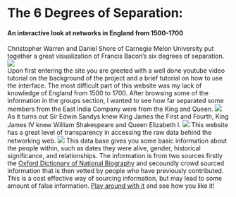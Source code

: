 ﻿# The 6 Degrees of Separation:
#### An interactive look at networks in England from 1500-1700
Christopher Warren and Daniel Shore of Carnegie Melon University put together a great visualization of Francis Bacon’s six degrees of separation. 
<img src="https://raw.githubusercontent.com/unm-digital-futures/digital-history-review/master/docs/map-critiques/images/6bacon_about.PNG">  
Upon first entering the site you are greeted with a well done youtube video tutorial on the background of the project and a brief tutorial on how to use the interface. The most difficult part of this website was my lack of knowledge of England from 1500 to 1700. After browsing some of the information in the groups section,  I wanted to see how far separated some members from the East India Company were from the King and Queen. 
<img src="https://raw.githubusercontent.com/unm-digital-futures/digital-history-review/master/docs/map-critiques/images/eastindia.PNG"> 
As it turns out Sir Edwin Sandys knew King James the First and Fourth, King James IV knew William Shakespeare and Queen Elizabeth I. 
<img src="https://raw.githubusercontent.com/unm-digital-futures/digital-history-review/master/docs/map-critiques/images/6bacon_web.png">
This website has a great level of transparency in accessing the raw data behind the networking web. 
<img src="https://raw.githubusercontent.com/unm-digital-futures/digital-history-review/master/docs/map-critiques/images/6bcaon_Data.png"> 
This data base gives you some basic information about the people within, such as dates they were alive, gender, historical significance, and relationships. The information is from two sources firstly the [Oxford Dictionary of National Biography](http://www.oxforddnb.com/index/0/101000990/) and secoundly crowd sourced information that is then vetted by people who have previously contributed. This is a cost effective way of sourcing information, but may lead to some amount of false information. [Play around with it](http://www.sixdegreesoffrancisbacon.com/) and see how you like it!
